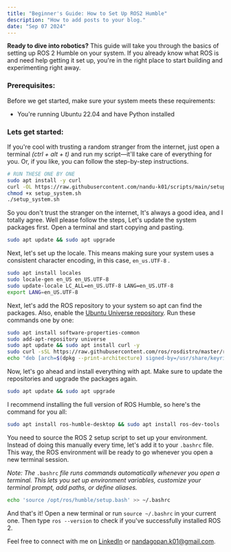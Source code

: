 ```yaml
---
title: "Beginner's Guide: How to Set Up ROS2 Humble"
description: "How to add posts to your blog."
date: "Sep 07 2024"
---
```


**Ready to dive into robotics?** This guide will take you through the basics of setting up ROS 2 Humble on your system. If you already know what ROS is and need help getting it set up, you're in the right place to start building and experimenting right away.

### Prerequisites:

Before we get started, make sure your system meets these requirements:

* You're running Ubuntu 22.04 and have Python installed
    

### Lets get started:

If you're cool with trusting a random stranger from the internet, just open a terminal *(ctrl + alt + t)* and run my script—it'll take care of everything for you. Or, if you like, you can follow the step-by-step instructions.

```bash
# RUN THESE ONE BY ONE
sudo apt install -y curl
curl -OL https://raw.githubusercontent.com/nandu-k01/scripts/main/setup_system.sh
chmod +x setup_system.sh
./setup_system.sh
```
So you don't trust the stranger on the internet, It's always a good idea, and I totally agree. Well please follow the steps,
Let's update the system packages first. Open a terminal and start copying and pasting.

```bash
sudo apt update && sudo apt upgrade
```

Next, let's set up the locale. This means making sure your system uses a consistent character encoding, in this case, `en_us.UTF-8` .

```bash
sudo apt install locales
sudo locale-gen en_US en_US.UTF-8
sudo update-locale LC_ALL=en_US.UTF-8 LANG=en_US.UTF-8
export LANG=en_US.UTF-8
```

Next, let's add the ROS repository to your system so apt can find the packages. Also, enable the [Ubuntu Universe repository](https://help.ubuntu.com/community/Repositories/Ubuntu). Run these commands one by one:

```bash
sudo apt install software-properties-common
sudo add-apt-repository universe
sudo apt update && sudo apt install curl -y
sudo curl -sSL https://raw.githubusercontent.com/ros/rosdistro/master/ros.asc | sudo apt-key add -
echo "deb [arch=$(dpkg --print-architecture) signed-by=/usr/share/keyrings/ros-archive-keyring.gpg] http://packages.ros.org/ros2/ubuntu $(. /etc/os-release && echo $UBUNTU_CODENAME) main" | sudo tee /etc/apt/sources.list.d/ros2.list > /dev/null
```

Now, let's go ahead and install everything with apt. Make sure to update the repositories and upgrade the packages again.

```bash
sudo apt update && sudo apt upgrade
```

I recommend installing the full version of ROS Humble, so here's the command for you all:

```bash
sudo apt install ros-humble-desktop && sudo apt install ros-dev-tools
```

You need to source the ROS 2 setup script to set up your environment. Instead of doing this manually every time, let's add it to your `.bashrc` file. This way, the ROS environment will be ready to go whenever you open a new terminal session.

*Note: The* `.bashrc` *file runs commands automatically whenever you open a terminal. This lets you set up environment variables, customize your terminal prompt, add paths, or define aliases.*

```bash
echo 'source /opt/ros/humble/setup.bash' >> ~/.bashrc
```

And that's it! Open a new terminal or run `source ~/.bashrc` in your current one. Then type `ros --version` to check if you've successfully installed ROS 2.

Feel free to connect with me on [LinkedIn](https://www.linkedin.com/in/nandagopan-kalathil/) or <nandagopan.k01@gmail.com>. 